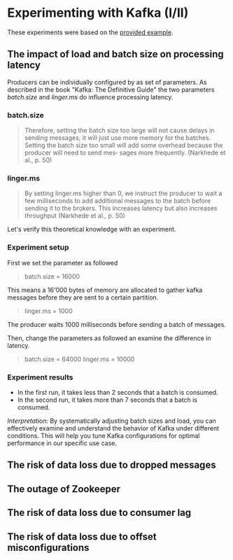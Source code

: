 # Experimenting with Kafka (I/II)
These experiments were based on the [provided example](https://github.com/scs-edpo/lab02Part1-kafka-producer-consumer).

## The impact of load and batch size on processing latency
Producers can be individually configured by as set of parameters. As described in the book "Kafka: The Definitive Guide"
the two parameters *batch.size* and *linger.ms* do influence processing latency.

### batch.size
> Therefore, setting the batch size too large will not cause delays in sending messages; it will just use more memory for the batches. Setting the batch size too small will add some overhead because the producer will need to send mes‐ sages more frequently. (Narkhede et al., p. 50)

### linger.ms
> By setting linger.ms higher than 0, we instruct the producer to wait a few milliseconds to add additional messages to the batch before sending it to the brokers. This increases latency but also increases throughput (Narkhede et al., p. 50)

Let's verify this theoretical knowledge with an experiment. 

### Experiment setup
First we set the parameter as followed
> batch.size = 16000

This means a 16'000 bytes of memory are allocated to gather kafka messages before they are sent to a certain partition.

> linger.ms = 1000

The producer waits 1000 milliseconds before sending a batch of messages.

Then, change the parameters as followed an examine the difference in latency.
> batch.size = 64000
> linger.ms = 10000

### Experiment results
* In the first run, it takes less than 2 seconds that a batch is consumed.
* In the second run, it takes more than 7 seconds that a batch is consumed.

*Interpretation:* By systematically adjusting batch sizes and load, you can effectively examine and understand the behavior of Kafka under different conditions. This will help you tune Kafka configurations for optimal performance in our specific use case.

## The risk of data loss due to dropped messages

## The outage of Zookeeper

## The risk of data loss due to consumer lag

## The risk of data loss due to offset misconfigurations
